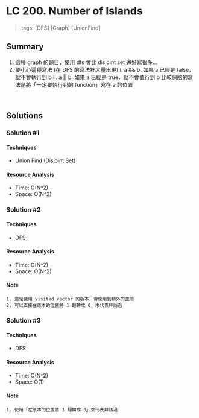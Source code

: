 # LC 200. Number of Islands
> tags: [DFS] [Graph] [UnionFind]

## Summary 
1. 這種 graph 的題目，使用 dfs 會比 disjoint set 還好寫很多...
2. 要小心這種寫法 (在 DFS 的寫法裡大量出現)
    i.  a && b: 如果 a 已經是 false，就不會執行到 b
    ii. a || b: 如果 a 已經是 true，就不會值行到 b
    比較保險的寫法是將「一定要執行到的 function」寫在 a 的位置

<br>

## Solutions
### Solution #1
#### Techniques
- Union Find (Disjoint Set)

#### Resource Analysis
- Time: O(N^2)
- Space: O(N^2)


### Solution #2
#### Techniques
- DFS

#### Resource Analysis
- Time: O(N^2)
- Space: O(N^2)

#### Note
```
1. 這是使用 visited vector 的版本，會使用到額外的空間
2. 可以直接在原本的位置將 1 翻轉成 0，來代表拜訪過
```


### Solution #3
#### Techniques
- DFS

#### Resource Analysis
- Time: O(N^2)
- Space: O(1)

#### Note
```
1. 使用「在原本的位置將 1 翻轉成 0」來代表拜訪過
```

